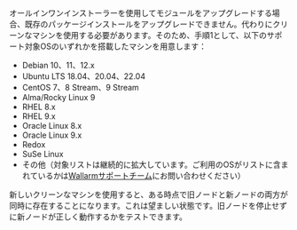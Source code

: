 オールインワンインストーラーを使用してモジュールをアップグレードする場合、既存のパッケージインストールをアップグレードできません。代わりにクリーンなマシンを使用する必要があります。そのため、手順1として、以下のサポート対象OSのいずれかを搭載したマシンを用意します：

* Debian 10、11、12.x
* Ubuntu LTS 18.04、20.04、22.04
* CentOS 7、8 Stream、9 Stream
* Alma/Rocky Linux 9
* RHEL 8.x
* RHEL 9.x
* Oracle Linux 8.x
* Oracle Linux 9.x
* Redox
* SuSe Linux
* その他（対象リストは継続的に拡大しています。ご利用のOSがリストに含まれているかは[Wallarmサポートチーム](mailto:support@wallarm.com)にお問い合わせください）

新しいクリーンなマシンを使用すると、ある時点で旧ノードと新ノードの両方が同時に存在することになります。これは望ましい状態です。旧ノードを停止せずに新ノードが正しく動作するかをテストできます。
